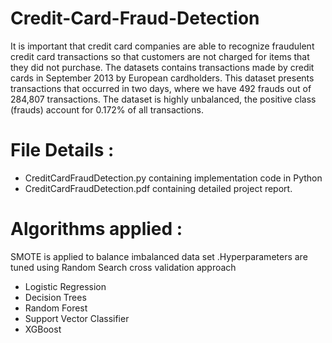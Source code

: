 # Credit-Card-Fraud-Detection
It is important that credit card companies are able to recognize fraudulent credit card transactions so that customers are not charged for items that they did not purchase.
The datasets contains transactions made by credit cards in September 2013 by European cardholders. This dataset presents transactions that occurred in two days, where we have 492 frauds out of 284,807 transactions. The dataset is highly unbalanced, the positive class (frauds) account for 0.172% of all transactions.

# File Details :
* CreditCardFraudDetection.py containing implementation code in Python
* CreditCardFraudDetection.pdf containing detailed project report. 

# Algorithms applied :
SMOTE is applied to balance imbalanced data set .Hyperparameters are tuned using Random Search cross validation approach
* Logistic Regression
* Decision Trees
* Random Forest
* Support Vector Classifier
* XGBoost

